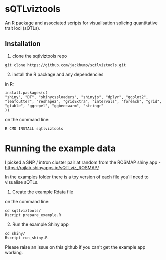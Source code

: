 # sQTLviztools

An R package and associated scripts for visualisation splicing quantitative trait loci (sQTLs).

## Installation

1. clone the sqtlviztools repo

```
git clone https://github.com/jackhump/sqtlviztools.git 
```

2. install the R package and any dependencies

in R:
```{r}
install.packages(c(
"shiny", "DT", "shinycssloaders", "shinyjs", "dplyr", "ggplot2", "leafcutter", "reshape2", "gridExtra", "intervals", "foreach", "grid", "gtable", "ggrepel", "ggbeeswarm", "stringr"
))

```
on the command line: 

```
R CMD INSTALL sqtlviztools
```

# Running the example data

I picked a SNP / intron cluster pair at random from the ROSMAP shiny app - https://rajlab.shinyapps.io/sQTLviz_ROSMAP/

In the examples folder there is a toy version of each file you'll need to visualise sQTLs.

1. Create the example Rdata file

on the command line:

```
cd sqtlviztools/
Rscript prepare_example.R
```

2. Run the example Shiny app

```
cd shiny/
Rscript run_shiny.R
```

Please raise an issue on this github if you can't get the example app working.


